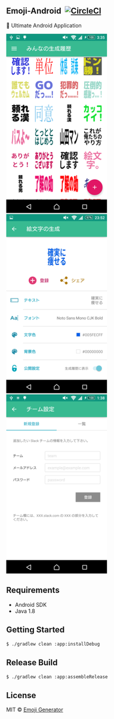 ## Emoji-Android &nbsp;[![CircleCI](https://circleci.com/gh/emoji-gen/Emoji-Android/tree/master.svg?style=shield)](https://circleci.com/gh/emoji-gen/Emoji-Android/tree/master)

:tada: Ultimate Android Application

<img src="assets/ss1.png" width="270" height="480" alt=""> <img src="assets/ss2.png" width="270" height="480" alt=""> <img src="assets/ss3.png" width="270" height="480" alt="">

## Requirements

- Android SDK
- Java 1.8

## Getting Started

```
$ ./gradlew clean :app:installDebug
```

## Release Build

```
$ ./gradlew clean :app:assembleRelease
```

## License
MIT &copy; [Emoji Generator](https://emoji.pine.moe/)

